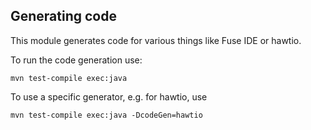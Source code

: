 ## Generating code

This module generates code for various things like Fuse IDE or hawtio.

To run the code generation use:

    mvn test-compile exec:java

To use a specific generator, e.g. for hawtio, use

    mvn test-compile exec:java -DcodeGen=hawtio

